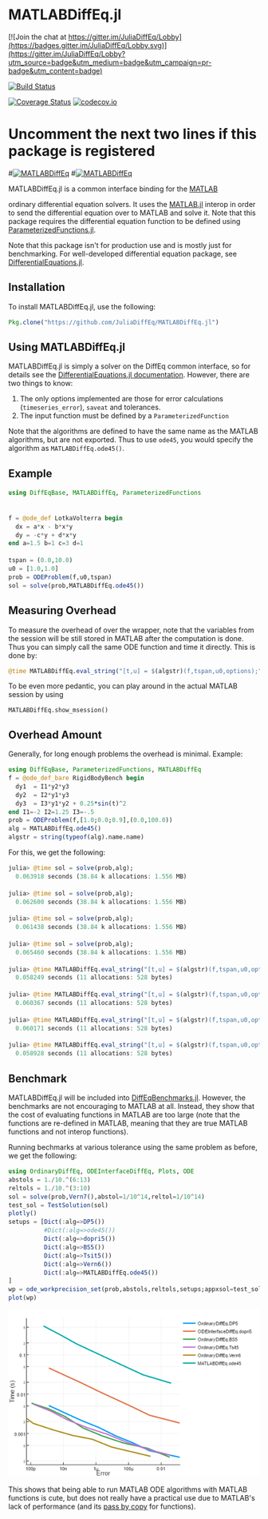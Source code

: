 # MATLABDiffEq.jl

[![Join the chat at https://gitter.im/JuliaDiffEq/Lobby](https://badges.gitter.im/JuliaDiffEq/Lobby.svg)](https://gitter.im/JuliaDiffEq/Lobby?utm_source=badge&utm_medium=badge&utm_campaign=pr-badge&utm_content=badge)

[![Build Status](https://travis-ci.org/JuliaDiffEq/MATLABDiffEq.jl.svg?branch=master)](https://travis-ci.org/JuliaDiffEq/MATLABDiffEq.jl)

[![Coverage Status](https://coveralls.io/repos/github/JuliaDiffEq/MATLABDiffEq.jl/badge.svg)](https://coveralls.io/github/JuliaDiffEq/MATLABDiffEq.jl)
[![codecov.io](http://codecov.io/github/ChrisRackauckas/MATLABDiffEq.jl/coverage.svg?branch=master)](http://codecov.io/github/ChrisRackauckas/MATLABDiffEq.jl?branch=master)

# Uncomment the next two lines if this package is registered
#[![MATLABDiffEq](http://pkg.julialang.org/badges/MATLABDiffEq_0.5.svg)](http://pkg.julialang.org/?pkg=MATLABDiffEq)
#[![MATLABDiffEq](http://pkg.julialang.org/badges/MATLABDiffEq_0.6.svg)](http://pkg.julialang.org/?pkg=MATLABDiffEq)

MATLABDiffEq.jl is a common interface binding for the [MATLAB](https://www.mathworks.com/products/matlab.html)

ordinary differential equation solvers. It uses the [MATLAB.jl](https://github.com/JuliaInterop/MATLAB.jl) interop in order to
send the differential equation over to MATLAB and solve it. Note that this
package requires the differential equation function to be defined using
[ParameterizedFunctions.jl](https://github.com/JuliaDiffEq/ParameterizedFunctions.jl).

Note that this package isn't for production use and is mostly just for benchmarking. For well-developed differential equation package, see
[DifferentialEquations.jl](https://github.com/JuliaDiffEq/DifferentialEquations.jl).

## Installation

To install MATLABDiffEq.jl, use the following:

```julia
Pkg.clone("https://github.com/JuliaDiffEq/MATLABDiffEq.jl")
```

## Using MATLABDiffEq.jl

MATLABDiffEq.jl is simply a solver on the DiffEq common interface, so for details see the [DifferentialEquations.jl documentation](https://juliadiffeq.github.io/DiffEqDocs.jl/latest/). However, there are two things to know:

1. The only options implemented are those for error calculations (`timeseries_error`), `saveat` and tolerances.
2. The input function must be defined by a `ParameterizedFunction`

Note that the algorithms are defined to have the same name as the MATLAB algorithms, but are not exported. Thus to use `ode45`, you would specify the algorithm as `MATLABDiffEq.ode45()`.

## Example

```julia
using DiffEqBase, MATLABDiffEq, ParameterizedFunctions


f = @ode_def LotkaVolterra begin
  dx = a*x - b*x*y
  dy = -c*y + d*x*y
end a=1.5 b=1 c=3 d=1

tspan = (0.0,10.0)
u0 = [1.0,1.0]
prob = ODEProblem(f,u0,tspan)
sol = solve(prob,MATLABDiffEq.ode45())
```

## Measuring Overhead

To measure the overhead of over the wrapper, note that the variables
from the session will be still stored in MATLAB after the computation
is done. Thus you can simply call the same ODE function and time it
directly. This is done by:

```julia
@time MATLABDiffEq.eval_string("[t,u] = $(algstr)(f,tspan,u0,options);")
```

To be even more pedantic, you can play around in the actual MATLAB
session by using

```
MATLABDiffEq.show_msession()
```

## Overhead Amount

Generally, for long enough problems the overhead is minimal. Example:

```julia
using DiffEqBase, ParameterizedFunctions, MATLABDiffEq
f = @ode_def_bare RigidBodyBench begin
  dy1  = I1*y2*y3
  dy2  = I2*y1*y3
  dy3  = I3*y1*y2 + 0.25*sin(t)^2
end I1=-2 I2=1.25 I3=-.5
prob = ODEProblem(f,[1.0;0.0;0.9],(0.0,100.0))
alg = MATLABDiffEq.ode45()
algstr = string(typeof(alg).name.name)
```

For this, we get the following:

```julia
julia> @time sol = solve(prob,alg);
  0.063918 seconds (38.84 k allocations: 1.556 MB)

julia> @time sol = solve(prob,alg);
  0.062600 seconds (38.84 k allocations: 1.556 MB)

julia> @time sol = solve(prob,alg);
  0.061438 seconds (38.84 k allocations: 1.556 MB)

julia> @time sol = solve(prob,alg);
  0.065460 seconds (38.84 k allocations: 1.556 MB)

julia> @time MATLABDiffEq.eval_string("[t,u] = $(algstr)(f,tspan,u0,options);")
  0.058249 seconds (11 allocations: 528 bytes)

julia> @time MATLABDiffEq.eval_string("[t,u] = $(algstr)(f,tspan,u0,options);")
  0.060367 seconds (11 allocations: 528 bytes)

julia> @time MATLABDiffEq.eval_string("[t,u] = $(algstr)(f,tspan,u0,options);")
  0.060171 seconds (11 allocations: 528 bytes)

julia> @time MATLABDiffEq.eval_string("[t,u] = $(algstr)(f,tspan,u0,options);")
  0.058928 seconds (11 allocations: 528 bytes)
```

## Benchmark

MATLABDiffEq.jl will be included into [DiffEqBenchmarks.jl](https://github.com/JuliaDiffEq/DiffEqBenchmarks.jl). However, the benchmarks are not encouraging to MATLAB at all.  Instead, they show that the cost of evaluating functions in MATLAB are too large (note that the functions are re-defined in MATLAB, meaning that they are true MATLAB functions and not interop functions).

Running bechmarks at various tolerance using the same problem as before, we get the following:

```julia
using OrdinaryDiffEq, ODEInterfaceDiffEq, Plots, ODE
abstols = 1./10.^(6:13)
reltols = 1./10.^(3:10)
sol = solve(prob,Vern7(),abstol=1/10^14,reltol=1/10^14)
test_sol = TestSolution(sol)
plotly()
setups = [Dict(:alg=>DP5())
          #Dict(:alg=>ode45())
          Dict(:alg=>dopri5())
          Dict(:alg=>BS5())
          Dict(:alg=>Tsit5())
          Dict(:alg=>Vern6())
          Dict(:alg=>MATLABDiffEq.ode45())
]
wp = ode_workprecision_set(prob,abstols,reltols,setups;appxsol=test_sol,dense=false,save_timeseries=false,numruns=100,maxiters=10000000)
plot(wp)
```

![Benchmark](assets/matlab_bench.png)

This shows that being able to run MATLAB ODE algorithms with MATLAB functions
is cute, but does not really have a practical use due to MATLAB's lack of
performance (and its [pass by copy](https://www.mathworks.com/matlabcentral/answers/152-can-matlab-pass-by-reference) for functions).
